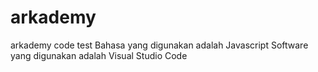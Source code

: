 # arkademy
arkademy code test
Bahasa yang digunakan adalah Javascript
Software yang digunakan adalah Visual Studio Code
